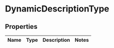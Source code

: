

# DynamicDescriptionType


## Properties

| Name | Type | Description | Notes |
|------------ | ------------- | ------------- | -------------|



